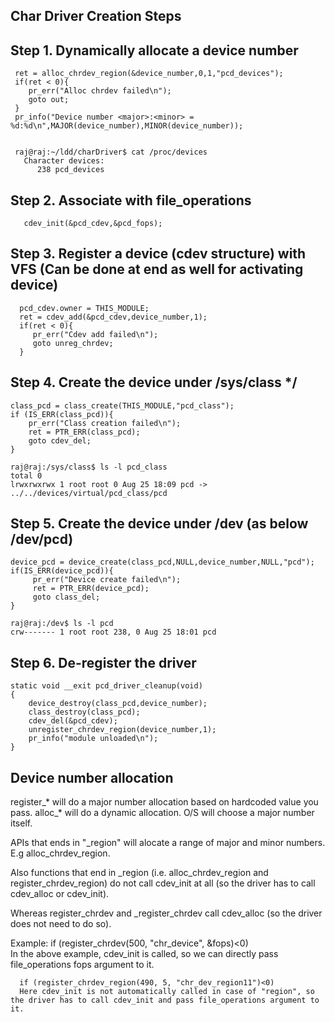 
Char Driver Creation Steps
----------------------------

Step 1. Dynamically allocate a device number 
---------------------------------------------

     ret = alloc_chrdev_region(&device_number,0,1,"pcd_devices");
     if(ret < 0){
        pr_err("Alloc chrdev failed\n");
        goto out;
     }
     pr_info("Device number <major>:<minor> = %d:%d\n",MAJOR(device_number),MINOR(device_number));


     raj@raj:~/ldd/charDriver$ cat /proc/devices
       Character devices:
          238 pcd_devices



Step 2. Associate with file_operations 
---------------------------------------
       cdev_init(&pcd_cdev,&pcd_fops);


Step 3. Register a device (cdev structure) with VFS (Can be done at end as well for activating device)
----------------------------------------------------

      pcd_cdev.owner = THIS_MODULE;
      ret = cdev_add(&pcd_cdev,device_number,1);
      if(ret < 0){
         pr_err("Cdev add failed\n");
         goto unreg_chrdev;
      }



Step 4. Create the device under /sys/class */
---------------------------------------------- 
       
    class_pcd = class_create(THIS_MODULE,"pcd_class");
    if (IS_ERR(class_pcd)){
        pr_err("Class creation failed\n");
        ret = PTR_ERR(class_pcd);
        goto cdev_del;
    }

    raj@raj:/sys/class$ ls -l pcd_class
    total 0
    lrwxrwxrwx 1 root root 0 Aug 25 18:09 pcd -> ../../devices/virtual/pcd_class/pcd


Step 5. Create the device under /dev (as below /dev/pcd)
---------------------------------------------------------
        
    device_pcd = device_create(class_pcd,NULL,device_number,NULL,"pcd");
    if(IS_ERR(device_pcd)){
         pr_err("Device create failed\n");
         ret = PTR_ERR(device_pcd);
         goto class_del;
    }

    raj@raj:/dev$ ls -l pcd
    crw------- 1 root root 238, 0 Aug 25 18:01 pcd


Step 6. De-register the driver
------------------------------

    static void __exit pcd_driver_cleanup(void)
    {
        device_destroy(class_pcd,device_number);
        class_destroy(class_pcd);
        cdev_del(&pcd_cdev);
        unregister_chrdev_region(device_number,1);
        pr_info("module unloaded\n");
    }
    


Device number allocation
----------------------------

register_* will do a major number allocation based on hardcoded value you pass. 
alloc_* will do a dynamic allocation. O/S will choose a major number itself.

APIs that ends in "_region" will alocate a range of major and minor numbers. E.g alloc_chrdev_region.


Also functions that end in _region (i.e. alloc_chrdev_region and register_chrdev_region) do not call cdev_init at all (so the driver has to call cdev_alloc or cdev_init).

Whereas register_chrdev and _register_chrdev call cdev_alloc (so the driver does not need to do so).

Example:
      if (register_chrdev(500, "chr_device", &fops)<0)             
      In the above example, cdev_init is called, so we can directly pass file_operations fops argument to it.
      
      
      if (register_chrdev_region(490, 5, "chr_dev_region11")<0) 
      Here cdev_init is not automatically called in case of "region", so the driver has to call cdev_init and pass file_operations argument to it.
